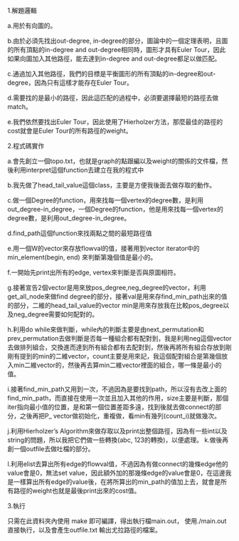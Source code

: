 1.解題邏輯

a.用於有向圖的。

b.由於必須先找出out-degree, in-degree的部分，圖論中的一個定理表明，且圖的所有頂點的in-degree and out-degree相同時，圖形才具有Euler Tour，因此如果向圖加入其他路徑，能去達到in-degree and out-degree都足以做匹配。

c.通過加入其他路徑，我們的目標是平衡圖形的所有頂點的in-degree和out-degree，因為只有這樣才能存在Euler Tour。

d.需要找的是最小的路徑，因此這匹配的過程中，必須要選擇最短的路徑去做match。

e.我們依然要找出Euler Tour，因此使用了Hierholzer方法，那麼最佳的路徑的cost就會是Euler Tour的所有路徑的weight。


2.程式碼實作

a.會先創立一個topo.txt，也就是graph的點跟編以及weight的關係的文件檔，然後利用interpret這個function去建立在我的程式中

b.我先做了head_tail_value這個class，主要是方便我後面去做存取的動作。

c.做一個Degree的function，用來找每一個vertex的degree數，是利用out_degree-in_degree，一個Degree的function，他是用來找每一個vertex的degree數，是利用out_degree-in_degree。

d.find_path這個function來找兩點之間的最短路徑值

e.用一個W的vector來存放flowval的值，接著用到vector iterator中的min_element(begin, end) 來判斷第幾個值是最小的。

f.一開始先print出所有的edge, vertex來判斷是否與原圖相符。

g.接著宣告2個vector<string>是用來放pos_degree,neg_degree的vector，利用get_all_node來做find degree的部分，接著val是用來存find_min_path出來的值的部分，二維的head_tail_value的vector min是用來存放我在比較pos_degree以及neg_degree需要如何配對的。
  
h.利用do while來做判斷，while內的判斷主要是由next_permutation和prev_permutation去做判斷是否每一種組合都有配對到，我是利用neg這個vector去做排列組合，交換進而達到所有組合都有去配對到，然後再將所有組合存放到剛剛有提到的min的二維vector，count主要是用來記，我這個配對組合是第幾個放入min二維vector的，然後再去算min二維vector裡面的組合，哪一條是最小的值。

i.接著find_min_path又用到一次，不過因為是要找到path，所以沒有去改上面的find_min_path，而直接在使用一次並且加入其他的作用，size主要是判斷，那個iter指向最小值的位置，是和第一個位置差距多遠，找到後就去做connect的部分，之後再把P_ vector做初始化，重複做，看min有幾列(count_i)就做幾次。

j.利用Hierholzer’s Algorithm來做存取以及print出整個路徑，因為有一些int以及string的問題，所以我把它們做一些轉換(abc, 123的轉換)，以便處理。
k.做後再創一個outfile去做吐檔的部分。

l.利用elist去算出所有edge的flowval值，不過因為有做connect的幾條edge他的value會是0，無法set value，因此額外加的那幾條edge的value會是0，在這邊我是一樣算出所有edge的value後，在將所算出的min_path的值加上去，就會是所有路徑的weight也就是最後print出來的cost值。

3.執行

只需在此資料夾內使用 make 即可編譯，得出執行檔main.out， 使用./main.out 直接執行，以及會產生outfile.txt
輸出尤拉路徑的檔案。
